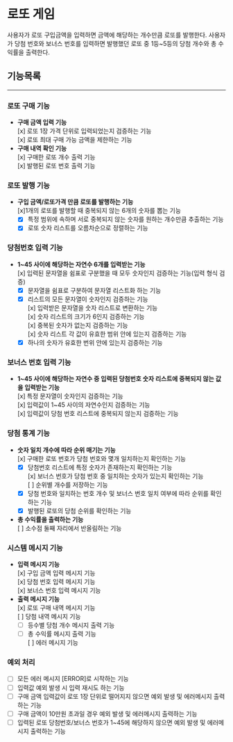 # 로또 게임
사용자가 로또 구입금액을 입력하면 금액에 해당하는 개수만큼 로또를 발행한다.
사용자가 당첨 번호와 보너스 번호를 입력하면 발행했던 로또 중 1등~5등의 당첨 개수와 총 수익률을 출력한다.

## 기능목록
---
  
### 로또 구매 기능  
- **구매 금액 입력 기능**  
	[x] 로또 1장 가격 단위로 입력되었는지 검증하는 기능  
	[x] 로또 최대 구매 가능 금액을 제한하는 기능  
- **구매 내역 확인 기능**  
	[x] 구매한 로또 개수 출력 기능  
	[x] 발행된 로또 번호 출력 기능  

### 로또 발행 기능  
- **구입 금액/로또가격 만큼 로또를 발행하는 기능**  
	[x]1개의 로또를 발행할 때 중복되지 않는 6개의 숫자를 뽑는 기능
	 - [x] 특정 범위에 속하며 서로 중복되지 않는 숫자를 원하는 개수만큼 추출하는 기능  
	 - [x] 로또 숫자 리스트를 오름차순으로 정렬하는 기능  

### 당첨번호 입력 기능  
- **1~45 사이에 해당하는 자연수 6개를 입력받는 기능**  
	[x] 입력된 문자열을 쉼표로 구분했을 때 모두 숫자인지 검증하는 기능(입력 형식 검증)
	 - [x] 문자열을 쉼표로 구분하여 문자열 리스트화 하는 기능  
	 - [x] 리스트의 모든 문자열이 숫자인지 검증하는 기능  
	[x] 입력받은 문자열을 숫자 리스트로 변환하는 기능  
	[x] 숫자 리스트의 크기가 6인지 검증하는 기능  
	[x] 중복된 숫자가 없는지 검증하는 기능  
	[x] 숫자 리스트 각 값이 유효한 범위 안에 있는지 검증하는 기능  
	 - [x] 하나의 숫자가 유효한 번위 안에 있는지 검증하는 기능  

### 보너스 번호 입력 기능  
- **1~45 사이에 해당하는 자연수 중 입력된 당첨번호 숫자 리스트에 중복되지 않는 값을 입력받는 기능**  
	[x] 특정 문자열이 숫자인지 검증하는 기능  
	[x] 입력값이 1~45 사이의 자연수인지 검증하는 기능  
	[x] 입력값이 당첨 번호 리스트에 중복되지 않는지 검증하는 기능  

### 당첨 통계 기능  
- **숫자 일치 개수에 따라 순위 매기는 기능**  
	[x] 구매한 로또 번호가 당첨 번호와 몇개 일치하는지 확인하는 기능  
	 - [x] 당첨번호 리스트에 특정 숫자가 존재하는지 확인하는 기능  
	[x] 보너스 번호가 당첨 번호 중 일치하는 숫자가 있는지 확인하는 기능  
	[ ] 순위별 개수를 저장하는 기능  
	 - [x] 당첨 번호와 일치하는 번호 개수 및 보너스 번호 일치 여부에 따라 순위를 확인하는 기능  
	 - [x] 발행된 로또의 당첨 순위를 확인하는 기능  
- **총 수익률을 출력하는 기능**  
	[ ] 소수점 둘째 자리에서 반올림하는 기능  

### 시스템 메시지 기능  
- **입력 메시지 기능**  
	[x] 구입 금액 입력 메시지 기능  
	[x] 당첨 번호 입력 메시지 기능  
	[x] 보너스 번호 입력 메시지 기능  
- **출력 메시지 기능**  
	[x] 로또 구매 내역 메시지 기능  
	[ ] 당첨 내역 메시지 기능  
	 - [ ] 등수별 당첨 개수 메시지 출력 기능  
	 - [ ] 총 수익률 메시지 출력 기능  
	[ ] 에러 메시지 기능  

### 예외 처리  
- [ ] 모든 에러 메시지 [ERROR]로 시작하는 기능  
- [ ] 입력값 예외 발생 시 입력 재시도 하는 기능  
- [ ] 구매 금액 입력값이 로또 1장 단위로 떨어지지 않으면 예외 발생 및 에러메시지 출력하는 기능  
- [ ] 구매 금액이 10만원 초과일 경우 예외 발생 및 에러메시지 출력하는 기능
- [ ] 입력된 로또 당첨번호/보너스 번호가 1~45에 해당하지 않으면 예외 발생 및 에러메시지 출력하는 기능  